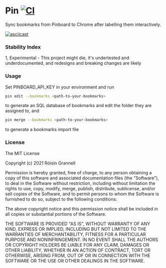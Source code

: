 
# Pin [![CI](https://github.com/rgrannell1/pin/actions/workflows/ci.yaml/badge.svg)](https://github.com/rgrannell1/pin/actions/workflows/ci.yaml)

Sync bookmarks from Pinboard to Chrome after labelling them interactively.

[![asciicast](https://asciinema.org/a/FcBPdpGUPaxo5gLBxSVF3569c.svg)](https://asciinema.org/a/FcBPdpGUPaxo5gLBxSVF3569c)

### Stability Index

1, Experimental - This project might die, it's undertested and underdocumented, and redesigns and breaking changes are likely

### Usage

Set PINBOARD_API_KEY in your environment and run

```bash
pin edit --bookmarks <path-to-your-bookmarks>
```
to generate an SQL database of bookmarks and edit the folder they are assigned to, and

```bash
pin merge --bookmarks <path-to-your-bookmarks>
```
to generate a bookmarks import file

### License

The MIT License

Copyright (c) 2021 Róisín Grannell

Permission is hereby granted, free of charge, to any person obtaining a copy of this software and associated documentation files (the "Software"), to deal in the Software without restriction, including without limitation the rights to use, copy, modify, merge, publish, distribute, sublicense, and/or sell copies of the Software, and to permit persons to whom the Software is furnished to do so, subject to the following conditions:

The above copyright notice and this permission notice shall be included in all copies or substantial portions of the Software.

THE SOFTWARE IS PROVIDED "AS IS", WITHOUT WARRANTY OF ANY KIND, EXPRESS OR IMPLIED, INCLUDING BUT NOT LIMITED TO THE WARRANTIES OF MERCHANTABILITY, FITNESS FOR A PARTICULAR PURPOSE AND NONINFRINGEMENT. IN NO EVENT SHALL THE AUTHORS OR COPYRIGHT HOLDERS BE LIABLE FOR ANY CLAIM, DAMAGES OR OTHER LIABILITY, WHETHER IN AN ACTION OF CONTRACT, TORT OR OTHERWISE, ARISING FROM, OUT OF OR IN CONNECTION WITH THE SOFTWARE OR THE USE OR OTHER DEALINGS IN THE SOFTWARE.

